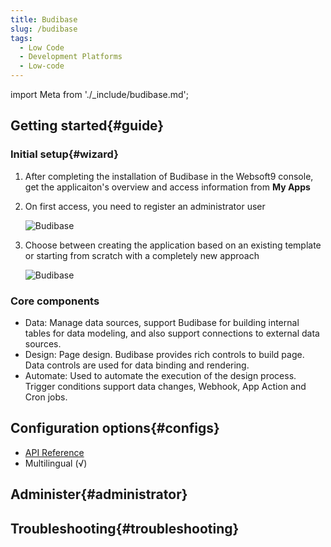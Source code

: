 ```yaml
---
title: Budibase
slug: /budibase
tags:
  - Low Code
  - Development Platforms
  - Low-code
---
```


import Meta from './_include/budibase.md';

<Meta name="meta" />

## Getting started{#guide}

### Initial setup{#wizard}

1. After completing the installation of Budibase in the Websoft9 console, get the applicaiton's overview and access information from **My Apps**   

2. On first access, you need to register an administrator user
   
   ![Budibase](./assets/budibase-installadmin-websoft9.png)

3. Choose between creating the application based on an existing template or starting from scratch with a completely new approach

   ![Budibase](./assets/budibase-createapp-websoft9.png)

### Core components

- Data: Manage data sources, support Budibase for building internal tables for data modeling, and also support connections to external data sources.
- Design: Page design. Budibase provides rich controls to build page. Data controls are used for data binding and rendering.
- Automate: Used to automate the execution of the design process. Trigger conditions support data changes, Webhook, App Action and Cron jobs.

## Configuration options{#configs}

- [API Reference](https://docs.budibase.com/docs/public-api)
- Multilingual (√)

## Administer{#administrator}

## Troubleshooting{#troubleshooting}